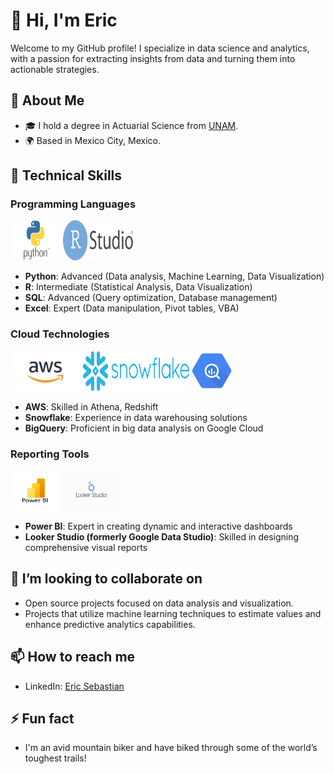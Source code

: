 # 👋 Hi, I'm Eric

Welcome to my GitHub profile! I specialize in data science and analytics, with a passion for extracting insights from data and turning them into actionable strategies.

## 👀 About Me

- 🎓 I hold a degree in Actuarial Science from [UNAM](https://www.unam.mx/).
- 🌍 Based in Mexico City, Mexico.

## 🌱 Technical Skills

### Programming Languages
<img src="\images\python.png" width="80" height="64" alt="Python"> <img src="\images\Rstudio.png" width="112" height="64" alt="R"> 
- **Python**: Advanced (Data analysis, Machine Learning, Data Visualization)
- **R**: Intermediate (Statistical Analysis, Data Visualization)
- **SQL**: Advanced (Query optimization, Database management)
- **Excel**: Expert (Data manipulation, Pivot tables, VBA)

### Cloud Technologies
<img src="\images\aws.png" width="112" height="64" alt="AWS"> <img src="\images\Snowflake.png" width="170" height="64" alt="Snowflake"> <img src="\images\BigQuery.png" width="64" height="64" alt="BigQuery"> 
- **AWS**: Skilled in Athena, Redshift
- **Snowflake**: Experience in data warehousing solutions
- **BigQuery**: Proficient in big data analysis on Google Cloud

### Reporting Tools
<img src="\images\PowerBI.png" width="80" height="64" alt="Power BI"> <img src="\images\Looker.jpg" width="90" height="64" alt="Looker Studio"> 
- **Power BI**: Expert in creating dynamic and interactive dashboards
- **Looker Studio (formerly Google Data Studio)**: Skilled in designing comprehensive visual reports

## 💞️ I’m looking to collaborate on

- Open source projects focused on data analysis and visualization.
- Projects that utilize machine learning techniques to estimate values and enhance predictive analytics capabilities.

## 📫 How to reach me

- LinkedIn: [Eric Sebastian](https://www.linkedin.com/in/ericsanchezconde/)

## ⚡ Fun fact

- I'm an avid mountain biker and have biked through some of the world’s toughest trails!
